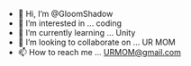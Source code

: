 - 👋 Hi, I’m @GloomShadow
- 👀 I’m interested in ... coding
- 🌱 I’m currently learning ... Unity
- 💞️ I’m looking to collaborate on ... UR MOM
- 📫 How to reach me ... URMOM@gmail.com

<!---
GloomShadow/GloomShadow is a ✨ special ✨ repository because its `README.md` (this file) appears on your GitHub profile.
You can click the Preview link to take a look at your changes.
--->
